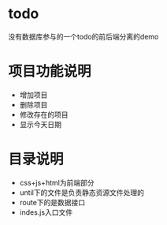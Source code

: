 # todo
没有数据库参与的一个todo的前后端分离的demo

# 项目功能说明
- 增加项目
- 删除项目
- 修改存在的项目
- 显示今天日期

# 目录说明
- css+js+html为前端部分
- until下的文件是负责静态资源文件处理的
- route下的是数据接口
- indes.js入口文件